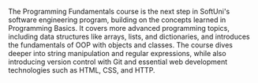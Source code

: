 The Programming Fundamentals course is the next step in SoftUni's software engineering program, building on the concepts learned in Programming Basics. It covers more advanced programming topics, including data structures like arrays, lists, and dictionaries, and introduces the fundamentals of OOP with objects and classes. The course dives deeper into string manipulation and regular expressions, while also introducing version control with Git and essential web development technologies such as HTML, CSS, and HTTP.
